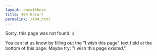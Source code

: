 ```yaml
---
layout: docwithnav
title: 404 Error!
permalink: /404.html
---
```


<script language="JavaScript">
$( document ).ready(function() {
  if (window.location.href.indexOf(".html") > -1) {
    var forwardingURL=window.location.href.replace(".html","").replace("/v1.1","").replace("/v1.0","").replace(".md","").replace("README","");
    window.location.replace(forwardingURL);
  }
});
</script>

Sorry, this page was not found. :( 

You can let us know by filling out the "I wish this page" text field at
the bottom of this page. Maybe try: "I wish this page _existed_."


